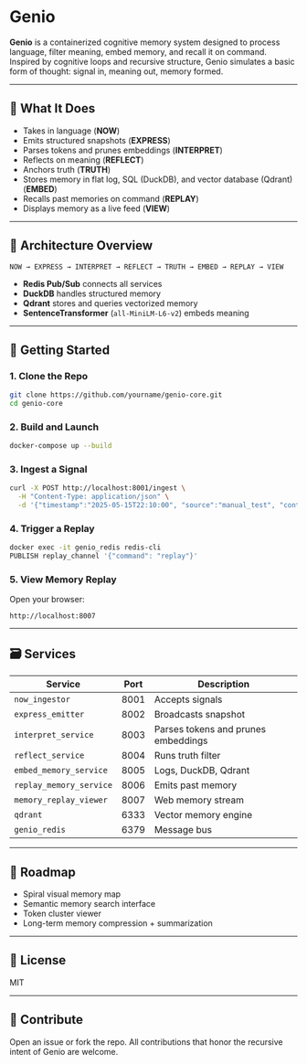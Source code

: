 # Genio

**Genio** is a containerized cognitive memory system designed to process language, filter meaning, embed memory, and recall it on command. Inspired by cognitive loops and recursive structure, Genio simulates a basic form of thought: signal in, meaning out, memory formed.

---

## 🧠 What It Does

- Takes in language (**NOW**)
- Emits structured snapshots (**EXPRESS**)
- Parses tokens and prunes embeddings (**INTERPRET**)
- Reflects on meaning (**REFLECT**)
- Anchors truth (**TRUTH**)
- Stores memory in flat log, SQL (DuckDB), and vector database (Qdrant) (**EMBED**)
- Recalls past memories on command (**REPLAY**)
- Displays memory as a live feed (**VIEW**)

---

## 🧩 Architecture Overview

```
NOW → EXPRESS → INTERPRET → REFLECT → TRUTH → EMBED → REPLAY → VIEW
```

- **Redis Pub/Sub** connects all services
- **DuckDB** handles structured memory
- **Qdrant** stores and queries vectorized memory
- **SentenceTransformer** (`all-MiniLM-L6-v2`) embeds meaning

---

## 🚀 Getting Started

### 1. Clone the Repo

```bash
git clone https://github.com/yourname/genio-core.git
cd genio-core
```

### 2. Build and Launch

```bash
docker-compose up --build
```

### 3. Ingest a Signal

```bash
curl -X POST http://localhost:8001/ingest \
  -H "Content-Type: application/json" \
  -d '{"timestamp":"2025-05-15T22:10:00", "source":"manual_test", "content":"The system is now self-contained."}'
```

### 4. Trigger a Replay

```bash
docker exec -it genio_redis redis-cli
PUBLISH replay_channel '{"command": "replay"}'
```

### 5. View Memory Replay

Open your browser:
```
http://localhost:8007
```

---

## 🗃️ Services

| Service                    | Port  | Description |
|---------------------------|-------|-------------|
| `now_ingestor`            | 8001  | Accepts signals |
| `express_emitter`         | 8002  | Broadcasts snapshot |
| `interpret_service`       | 8003  | Parses tokens and prunes embeddings |
| `reflect_service`         | 8004  | Runs truth filter |
| `embed_memory_service`    | 8005  | Logs, DuckDB, Qdrant |
| `replay_memory_service`   | 8006  | Emits past memory |
| `memory_replay_viewer`    | 8007  | Web memory stream |
| `qdrant`                  | 6333  | Vector memory engine |
| `genio_redis`             | 6379  | Message bus |

---

## 🔮 Roadmap

- Spiral visual memory map
- Semantic memory search interface
- Token cluster viewer
- Long-term memory compression + summarization

---

## 📜 License

MIT

---

## 🤝 Contribute

Open an issue or fork the repo. All contributions that honor the recursive intent of Genio are welcome.
